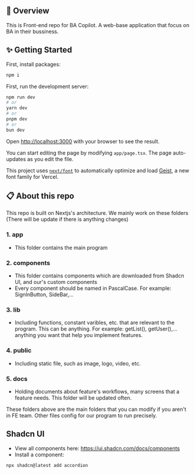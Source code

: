 ## 🎯 Overview
This is Front-end repo for BA Copilot. A web-base application that focus on BA in their bussiness.  

## ✨ Getting Started

First, install packages:

```bash
npm i
```

First, run the development server:

```bash
npm run dev
# or
yarn dev
# or
pnpm dev
# or
bun dev
```

Open [http://localhost:3000](http://localhost:3000) with your browser to see the result.

You can start editing the page by modifying `app/page.tsx`. The page auto-updates as you edit the file.

This project uses [`next/font`](https://nextjs.org/docs/app/building-your-application/optimizing/fonts) to automatically optimize and load [Geist](https://vercel.com/font), a new font family for Vercel.

## 📋 About this repo
This repo is built on Nextjs's architecture. We mainly work on these folders (There will be update if there is anything changes)
### 1. app
- This folder contains the main program
### 2. components
- This folder contains components which are downloaded from Shadcn UI, and our's custom components
- Every component should be named in PascalCase. For example: SignInButton, SideBar,...
### 3. lib
- Including functions, constant varibles, etc. that are relevant to the program. This can be anything. For example: getList(), getUser(),... anything you want that help you implement features.
### 4. public
- Including static file, such as image, logo, video, etc.
### 5. docs
- Holding documents about feature's workflows, many screens that a feature needs. This folder will be updated often.


These folders above are the main folders that you can modify if you aren't in FE team. Other files config for our program to run precisely. 

## Shadcn UI
- View all components here:
https://ui.shadcn.com/docs/components
- Install a component:

```
npx shadcn@latest add accordion
```




